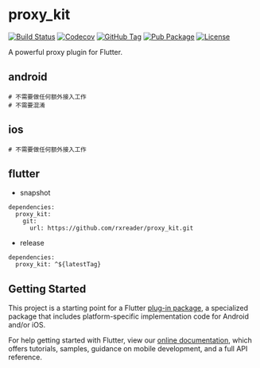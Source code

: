 # proxy_kit

[![Build Status](https://cloud.drone.io/api/badges/rxreader/proxy_kit/status.svg)](https://cloud.drone.io/rxreader/proxy_kit)
[![Codecov](https://codecov.io/gh/rxreader/proxy_kit/branch/master/graph/badge.svg)](https://codecov.io/gh/rxreader/proxy_kit)
[![GitHub Tag](https://img.shields.io/github/tag/rxreader/proxy_kit.svg)](https://github.com/rxreader/proxy_kit/releases)
[![Pub Package](https://img.shields.io/pub/v/proxy_kit.svg)](https://pub.dartlang.org/packages/proxy_kit)
[![License](https://img.shields.io/badge/License-Apache%202.0-blue.svg)](https://github.com/rxreader/proxy_kit/blob/master/LICENSE)

A powerful proxy plugin for Flutter.

## android

```
# 不需要做任何额外接入工作
# 不需要混淆
```

## ios

```
# 不需要做任何额外接入工作
```

## flutter

* snapshot

```
dependencies:
  proxy_kit:
    git:
      url: https://github.com/rxreader/proxy_kit.git
```

* release

```
dependencies:
  proxy_kit: ^${latestTag}
```

## Getting Started

This project is a starting point for a Flutter
[plug-in package](https://flutter.dev/developing-packages/),
a specialized package that includes platform-specific implementation code for
Android and/or iOS.

For help getting started with Flutter, view our 
[online documentation](https://flutter.dev/docs), which offers tutorials, 
samples, guidance on mobile development, and a full API reference.

